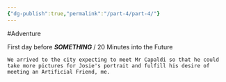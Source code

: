 ```yaml
---
{"dg-publish":true,"permalink":"/part-4/part-4/"}
---
```


#Adventure 

First day before _**SOMETHING**_ / 20 Minutes into the Future  

	We arrived to the city expecting to meet Mr Capaldi so that he could take more pictures for Josie's portrait and fulfill his desire of meeting an Artificial Friend, me.
